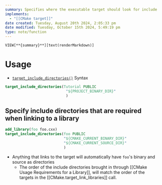```yaml
---
summary: Specifies where the executable target should look for include files
implements:
  - "[[CMake target]]"
date created: Tuesday, August 20th 2024, 2:05:33 pm
date modified: Tuesday, October 15th 2024, 5:49:19 pm
type: note/function
---
```

`VIEW[**{summary}**][text(renderMarkdown)]`

# Usage
- [`target_include_directories()`](https://cmake.org/cmake/help/latest/command/target_include_directories.html#command:target_include_directories "target_include_directories")
Syntax
```cmake
target_include_directories(Tutorial PUBLIC
							"${PROJECT_BINARY_DIR}"
							)
```

## Specify include directories that are required when linking to a library
```cmake
add_library(foo foo.cxx)
target_include_directories(foo PUBLIC
                           "${CMAKE_CURRENT_BINARY_DIR}"
                           "${CMAKE_CURRENT_SOURCE_DIR}"
                           )
```
- Anything that links to the target will automatically have `foo`'s binary and source as directories
	- The order of the include directories brought in through [[CMake Usage Requirements for a Library]], will match the order of the targets in the [[CMake.target_link_libraries]] call. 